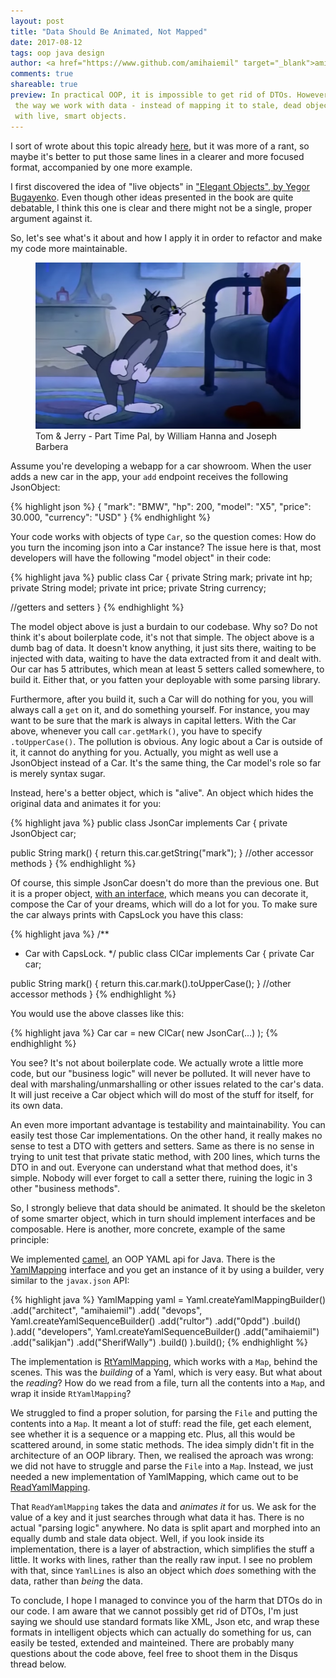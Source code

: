 ```yaml
---
layout: post
title: "Data Should Be Animated, Not Mapped"
date: 2017-08-12
tags: oop java design
author: <a href="https://www.github.com/amihaiemil" target="_blank">amihaiemil</a>
comments: true
shareable: true
preview: In practical OOP, it is impossible to get rid of DTOs. However, we can improve
 the way we work with data - instead of mapping it to stale, dead object, we should animate it
 with live, smart objects.
---
```


I sort of wrote about this topic already [here](http://www.amihaiemil.com/2017/07/04/yasson-yet-another-POJO-parser.html),
but it was more of a rant, so maybe it's better to put those same lines in a clearer and more focused format, accompanied by one more example.

I first discovered the idea of "live objects" in ["Elegant Objects", by Yegor Bugayenko](https://www.amazon.com/Elegant-Objects-1-Yegor-Bugayenko/dp/1519166915).
Even though other ideas presented in the book are quite debatable, I think this one is clear and there might not be a single, proper argument against it.

So, let's see what's it about and how I apply it in order to refactor and make my code more maintainable.

<figure class="articleimg">
 <img src="/images/part_time_pal.PNG" alt="Part Time Pal">
 <figcaption>
 Tom & Jerry - Part Time Pal, by  William Hanna and Joseph Barbera
 </figcaption>
</figure>

Assume you're developing a webapp for a car showroom. When the user adds a new car in the app, your ``add`` endpoint receives
the following JsonObject:

{% highlight json %}
{
  "mark": "BMW",
  "hp": 200,
  "model": "X5",
  "price": 30.000,
  "currency": "USD"
}
{% endhighlight %}

Your code works with objects of type ``Car``, so the question comes: How do you turn the incoming json into a Car instance?
The issue here is that, most developers will have the following "model object" in their code:

{% highlight java %}
public class Car {
  private String mark;
  private int hp;
  private String model;
  private int price;
  private String currency;

  //getters and setters
}
{% endhighlight %}

The model object above is just a burdain to our codebase. Why so? Do not think it's about boilerplate code, it's not that simple. The object above is a dumb bag of data.
It doesn't know anything, it just sits there, waiting to be injected with data, waiting to have the data extracted from it and dealt with. Our car has 5 attributes, which mean
at least 5 setters called somewhere, to build it. Either that, or you fatten your deployable with some parsing library.

Furthermore, after you build it, such a Car will do nothing for you, you will always call a ``get`` on it, and do something yourself.
For instance, you may want to be sure that the mark is always in capital letters. With the Car above, whenever you call ``car.getMark()``, you have to specify ``.toUpperCase()``. The pollution is obvious. Any logic about a Car is outside of it, it cannot do anything for you. Actually, you might as well use a JsonObject instead of a Car. It's the same thing, the Car model's role so far is merely syntax sugar.

Instead, here's a better object, which is "alive". An object which hides the original data and animates it for you:

{% highlight java %}
public class JsonCar implements Car {
  private JsonObject car;

  public String mark() {
    return this.car.getString("mark");
  }
  //other accessor methods
}
{% endhighlight %}

Of course, this simple JsonCar doesn't do more than the previous one. But it is a proper object, [with an interface](http://www.amihaiemil.com/2017/08/12/how-interfaces-are-refactoring-our-code.html),
which means you can decorate it, compose the Car of your dreams, which will do a lot for you. To make sure the car always prints with CapsLock you have this class:

{% highlight java %}
/**
 * Car with CapsLock.
 */
public class ClCar implements Car {
  private Car car;

  public String mark() {
    return this.car.mark().toUpperCase();
  }
  //other accessor methods
}
{% endhighlight %}

You would use the above classes like this:

{% highlight java %}
  Car car = new ClCar(
    new JsonCar(...)
  );
{% endhighlight %}

You see? It's not about boilerplate code. We actually wrote a little more code, but our "business logic" will never be polluted. It will never have
to deal with marshaling/unmarshalling or other issues related to the car's data. It will just receive a Car object which will do most of the stuff for itself, for its own data.

An even more important advantage is testability and maintainability. You can easily test those Car implementations. On the other hand, it really makes no sense
to test a DTO with getters and setters. Same as there is no sense in trying to unit test that private static method, with 200 lines, which turns the DTO in and out. Everyone can understand
what that method does, it's simple. Nobody will ever forget to call a setter there, ruining the logic in 3 other "business methods".

So, I strongly believe that data should be animated. It should be the skeleton of some smarter object, which in turn should implement interfaces and be composable. Here is another, more concrete, example of the same principle:

We implemented [camel](https://github.com/decorators-squad/camel), an OOP YAML api for Java. There is the [YamlMapping](https://github.com/decorators-squad/camel/blob/master/src/main/java/com/amihaiemil/camel/YamlMapping.java) interface and you get an instance of it by using a builder, very similar to the ``javax.json`` API:

{% highlight java %}
  YamlMapping yaml = Yaml.createYamlMappingBuilder()
    .add("architect", "amihaiemil")
    .add(
        "devops",
        Yaml.createYamlSequenceBuilder()
            .add("rultor")
            .add("0pdd")
            .build()
    ).add(
        "developers",
        Yaml.createYamlSequenceBuilder()
            .add("amihaiemil")
            .add("salikjan")
            .add("SherifWally")
            .build()
    ).build();
{% endhighlight %}

The implementation is [RtYamlMapping](https://github.com/decorators-squad/camel/blob/master/src/main/java/com/amihaiemil/camel/RtYamlMapping.java), which works with a ``Map``, behind the scenes. This was the *building* of a Yaml, which is very easy. But what about the *reading*? How do we read from a file, turn all the contents into a ``Map``, and wrap it inside ``RtYamlMapping``?

We struggled to find a proper solution, for parsing the ``File`` and putting the contents into a ``Map``. It meant a lot of stuff: read the file, get each element, see whether it is a sequence or a mapping etc. Plus, all this would be scattered around, in some static methods. The idea simply didn't fit in the architecture of an OOP library. Then, we realised the aproach was wrong: we did not have to struggle and parse the ``File`` into a ``Map``. Instead, we just needed a new implementation of YamlMapping, which came out to be [ReadYamlMapping](https://github.com/decorators-squad/camel/blob/master/src/main/java/com/amihaiemil/camel/ReadYamlMapping.java).

That ``ReadYamlMapping`` takes the data and *animates it* for us. We ask for the value of a key and it just searches through what data it has. There is no actual "parsing logic" anywhere. No data is split apart and morphed into an equally dumb and stale data object. Well, if you look inside its implementation, there is a layer of abstraction, which simplifies the stuff a little. It works with lines, rather than the really raw input. I see no problem with that, since ``YamlLines`` is also an object which *does* something with the data, rather than *being* the data.

To conclude, I hope I managed to convince you of the harm that DTOs do in our code. I am aware that we cannot possibly get rid of DTOs, I'm just saying we should use standard formats like XML, Json etc, and wrap these formats in intelligent objects which can actually do something for us, can easily be tested, extended and mainteined. There are probably many questions about
the code above, feel free to shoot them in the Disqus thread below.
